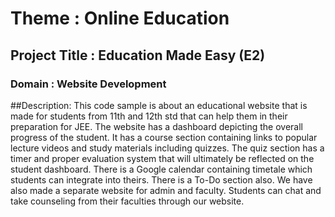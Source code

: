 # Theme : Online Education

## Project Title : Education Made Easy (E2)
### Domain : Website Development

##Description:
This code sample is about an educational website that is made for students from 11th and 12th std that can help them in their preparation for JEE. The website has a dashboard depicting the overall progress of the student. It has a course section containing links to popular lecture videos and study materials including quizzes. The quiz section has a timer and proper evaluation system that will ultimately be reflected on the student dashboard. There is a Google calendar containing timetale which students can integrate into theirs. There is a To-Do section also. We have also made a separate website for admin and faculty. Students can chat and take counseling from their faculties through our website.
